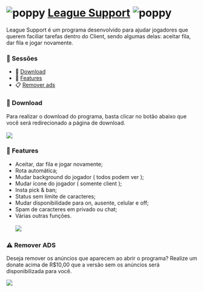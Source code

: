 # ![poppy](https://cdn.glitch.com/d5849b6d-b525-43f0-a87c-280ff619d588%2FWebp.net-resizeimage%20(2).png?v=1627787432690) [League Support](https://github.com/AugustoJDev/LeagueSupport/releases/download/leaguesupport/LeagueSupport.v3.0.3.rar) ![poppy](https://cdn.glitch.com/d5849b6d-b525-43f0-a87c-280ff619d588%2FWebp.net-resizeimage%20(2).png?v=1627787432690)
League Support é um programa desenvolvido para ajudar jogadores que querem faciliar tarefas dentro do Client, sendo algumas delas: aceitar fila, dar fila e jogar novamente.

### 📁 Sessões
- 🎁 [Download](#download)
- 📜 [Features](#features)
- 📋 [Remover ads](#ads)

<a name="download"></a>
### 🎁 Download
Para realizar o download do programa, basta clicar no botão abaixo que você será redirecionado a página de download.<br/><br/>
[<img src="https://media.discordapp.net/attachments/873959321376018462/1017675895311433768/ba4a7dbf53d17b6f4ff136f976b36501-download-orange-button_1.png">](https://github.com/AugustoJDev/LeagueSupport/releases/download/leaguesupport/LeagueSupport.v3.0.3.rar)

<a name="features"></a>
### 📜 Features
- Aceitar, dar fila e jogar novamente;
- Rota automática;
- Mudar background do jogador ( todos podem ver );
- Mudar ícone do jogador ( somente client );
- Insta pick & ban;
- Status sem limite de caracteres;
- Mudar disponibilidade para on, ausente, celular e off;
- Spam de caracteres em privado ou chat;
- Várias outras funções.<br /><br />
![](https://cdn.discordapp.com/attachments/873959321376018462/897906295196225566/WinchesterDev.gif)

<a name="ads"></a>
### ⚠ Remover ADS
Deseja remover os anúncios que aparecem ao abrir o programa? Realize um donate acima de R$10,00 que a versão sem os anúncios será disponibilizada para você. 

[<img src="https://i.imgur.com/h6CM9tR.jpg">](https://app.picpay.com/user/winchesterdeveloper)
